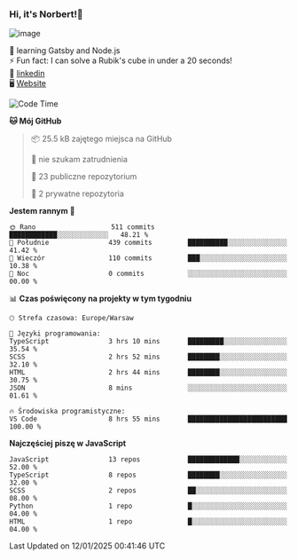 ### Hi, it's Norbert!👋

![image](https://i.imgur.com/y3Fbv48.png)


🧠 learning Gatsby and Node.js <br>
⚡ Fun fact: I can solve a Rubik's cube in under a 20 seconds! <br>
👔 [linkedin](https://www.linkedin.com/in/norbert-%C5%82uszkiewicz-75b0891b3/) <br>
🖥 [Website](https://norbertluszkiewicz.pl/)<br>


<!--START_SECTION:waka-->
![Code Time](http://img.shields.io/badge/Code%20Time-2%2C198%20hrs%2042%20mins-blue)

**🐱 Mój GitHub** 

> 📦 25.5 kB zajętego miejsca na GitHub 
 > 
> 🚫 nie szukam zatrudnienia
 > 
> 📜 23 publiczne repozytorium 
 > 
> 🔑 2 prywatne repozytoria 
 > 
**Jestem rannym 🐤** 

```text
🌞 Rano                   511 commits         ████████████░░░░░░░░░░░░░   48.21 % 
🌆 Południe               439 commits         ██████████░░░░░░░░░░░░░░░   41.42 % 
🌃 Wieczór                110 commits         ███░░░░░░░░░░░░░░░░░░░░░░   10.38 % 
🌙 Noc                    0 commits           ░░░░░░░░░░░░░░░░░░░░░░░░░   00.00 % 
```


📊 **Czas poświęcony na projekty w tym tygodniu** 

```text
🕑︎ Strefa czasowa: Europe/Warsaw

💬 Języki programowania: 
TypeScript               3 hrs 10 mins       █████████░░░░░░░░░░░░░░░░   35.54 % 
SCSS                     2 hrs 52 mins       ████████░░░░░░░░░░░░░░░░░   32.10 % 
HTML                     2 hrs 44 mins       ████████░░░░░░░░░░░░░░░░░   30.75 % 
JSON                     8 mins              ░░░░░░░░░░░░░░░░░░░░░░░░░   01.61 % 

🔥 Środowiska programistyczne: 
VS Code                  8 hrs 55 mins       █████████████████████████   100.00 % 
```

**Najczęściej piszę w JavaScript** 

```text
JavaScript               13 repos            █████████████░░░░░░░░░░░░   52.00 % 
TypeScript               8 repos             ████████░░░░░░░░░░░░░░░░░   32.00 % 
SCSS                     2 repos             ██░░░░░░░░░░░░░░░░░░░░░░░   08.00 % 
Python                   1 repo              █░░░░░░░░░░░░░░░░░░░░░░░░   04.00 % 
HTML                     1 repo              █░░░░░░░░░░░░░░░░░░░░░░░░   04.00 % 
```




 Last Updated on 12/01/2025 00:41:46 UTC
<!--END_SECTION:waka-->
